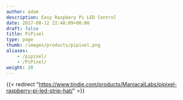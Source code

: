 ```yaml
---
author: adam
description: Easy Raspbery Pi LED Control
date: 2017-08-12 22:48:09+00:00
draft: false
title: PiPixel
type: page
thumb: /images/products/pipixel.png
aliases:
    - /pipixel/
    - /PiPixel/
weight: 20
---
```


{{< redirect "https://www.tindie.com/products/ManiacalLabs/pipixel-raspberry-pi-led-strip-hat/" >}}
